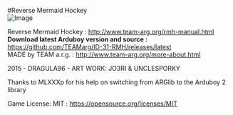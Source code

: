 #Reverse Mermaid Hockey  
![Image](http://www.team-arg.org/masterfiles/team-arg-rmh/images/banner-ID-31.png)

Reverse Mermaid Hockey : http://www.team-arg.org/rmh-manual.html  
**Download latest Arduboy version and source :** https://github.com/TEAMarg/ID-31-RMH/releases/latest  
MADE by TEAM a.r.g. : http://www.team-arg.org/more-about.html

2015 - DRAGULA96 - ART WORK: JO3RI & UNCLESPORKY

Thanks to MLXXXp for his help on switching from ARGlib to the Arduboy 2 library

Game License: MIT : https://opensource.org/licenses/MIT
